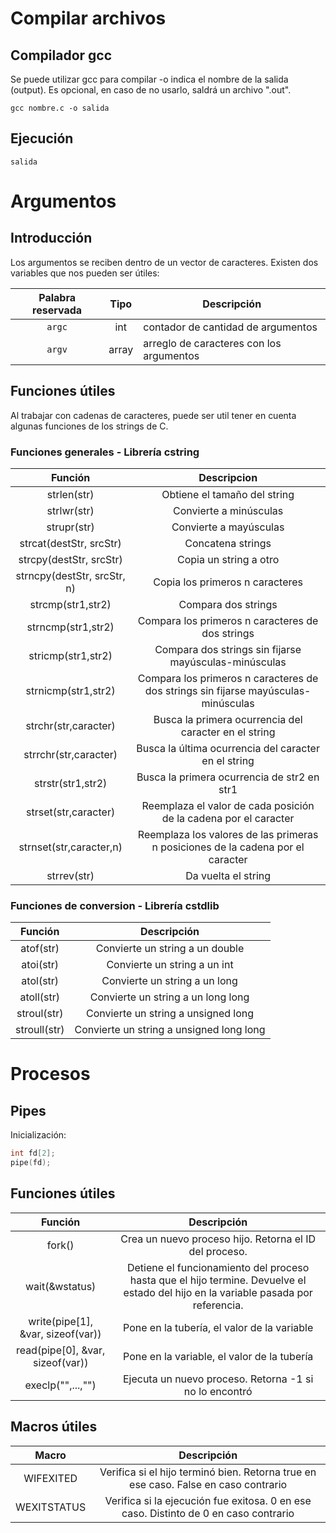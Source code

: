 # Compilar archivos

## Compilador gcc
Se puede utilizar gcc para compilar -o indica el nombre de la salida (output). Es opcional, en caso de no usarlo, saldrá un archivo ".out".

```
gcc nombre.c -o salida
```

## Ejecución

```
salida
```

# Argumentos

## Introducción

Los argumentos se reciben dentro de un vector de caracteres. Existen dos variables que nos pueden ser útiles:

|Palabra reservada | Tipo | Descripción |
|:------------------:|:------:|-------------|
| `argc` | int | contador de cantidad de argumentos |
| `argv` | array | arreglo de caracteres con los argumentos |

## Funciones útiles

Al trabajar con cadenas de caracteres, puede ser util tener en cuenta algunas funciones de los strings de C.

### Funciones generales - Librería cstring

| Función | Descripcion |
|:-------:|:-----------:|
|strlen(str)|Obtiene el tamaño del string|
|strlwr(str)|Convierte a minúsculas|
|strupr(str)|Convierte a mayúsculas|
|strcat(destStr, srcStr)|Concatena strings|
|strcpy(destStr, srcStr)|Copia un string a otro|
|strncpy(destStr, srcStr, n)|Copia los primeros n caracteres|
|strcmp(str1,str2)|Compara dos strings|
|strncmp(str1,str2)|Compara los primeros n caracteres de dos strings|
|stricmp(str1,str2)|Compara dos strings sin fijarse mayúsculas-minúsculas|
|strnicmp(str1,str2)|Compara los primeros n caracteres de dos strings sin fijarse mayúsculas-minúsculas|
|strchr(str,caracter)|Busca la primera ocurrencia del caracter en el string|
|strrchr(str,caracter)|Busca la última ocurrencia del caracter en el string|
|strstr(str1,str2)|Busca la primera ocurrencia de str2 en str1|
|strset(str,caracter)|Reemplaza el valor de cada posición de la cadena por el caracter|
|strnset(str,caracter,n)|Reemplaza los valores de las primeras n posiciones de la cadena por el caracter|
|strrev(str)|Da vuelta el string|

### Funciones de conversion - Librería cstdlib

| Función | Descripción |
|:-------:|:-----------:|
|atof(str)|Convierte un string a un double|
|atoi(str)|Convierte un string a un int|
|atol(str)|Convierte un string a un long|
|atoll(str)|Convierte un string a un long long|
|stroul(str)|Convierte un string a unsigned long|
|stroull(str)|Convierte un string a unsigned long long|

# Procesos

## Pipes

Inicialización:

```c++
int fd[2];
pipe(fd);
```

## Funciones útiles

| Función | Descripción |
|:-------:|:------------:
|fork()|Crea un nuevo proceso hijo. Retorna el ID del proceso.|
|wait(&wstatus)|Detiene el funcionamiento del proceso hasta que el hijo termine. Devuelve el estado del hijo en la variable pasada por referencia.|
|write(pipe[1], &var, sizeof(var))|Pone en la tubería, el valor de la variable|
|read(pipe[0], &var, sizeof(var))|Pone en la variable, el valor de la tubería|
|execlp("",...,"")|Ejecuta un nuevo proceso. Retorna -1 si no lo encontró|

## Macros útiles
| Macro | Descripción |
|:-----:|:-----------:|
|WIFEXITED|Verifica si el hijo terminó bien. Retorna true en ese caso. False en caso contrario|
|WEXITSTATUS|Verifica si la ejecución fue exitosa. 0 en ese caso. Distinto de 0 en caso contrario|
